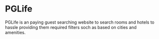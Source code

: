 # PGLife
PGLife is an paying guest searching website to search rooms and hotels to hassle providing them required filters soch as based on cities and amenities.

